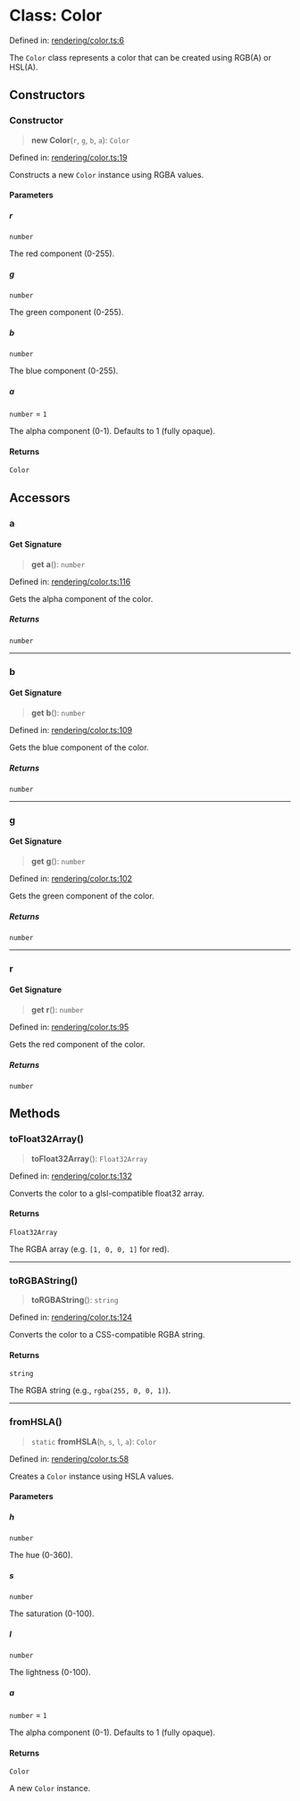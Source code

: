 # Class: Color

Defined in: [rendering/color.ts:6](https://github.com/Forge-Game-Engine/Forge/blob/7a38cd584d26e8fac97f61bf2359fb32ea34a7fc/src/rendering/color.ts#L6)

The `Color` class represents a color that can be created using RGB(A) or HSL(A).

## Constructors

### Constructor

> **new Color**(`r`, `g`, `b`, `a`): `Color`

Defined in: [rendering/color.ts:19](https://github.com/Forge-Game-Engine/Forge/blob/7a38cd584d26e8fac97f61bf2359fb32ea34a7fc/src/rendering/color.ts#L19)

Constructs a new `Color` instance using RGBA values.

#### Parameters

##### r

`number`

The red component (0-255).

##### g

`number`

The green component (0-255).

##### b

`number`

The blue component (0-255).

##### a

`number` = `1`

The alpha component (0-1). Defaults to 1 (fully opaque).

#### Returns

`Color`

## Accessors

### a

#### Get Signature

> **get** **a**(): `number`

Defined in: [rendering/color.ts:116](https://github.com/Forge-Game-Engine/Forge/blob/7a38cd584d26e8fac97f61bf2359fb32ea34a7fc/src/rendering/color.ts#L116)

Gets the alpha component of the color.

##### Returns

`number`

***

### b

#### Get Signature

> **get** **b**(): `number`

Defined in: [rendering/color.ts:109](https://github.com/Forge-Game-Engine/Forge/blob/7a38cd584d26e8fac97f61bf2359fb32ea34a7fc/src/rendering/color.ts#L109)

Gets the blue component of the color.

##### Returns

`number`

***

### g

#### Get Signature

> **get** **g**(): `number`

Defined in: [rendering/color.ts:102](https://github.com/Forge-Game-Engine/Forge/blob/7a38cd584d26e8fac97f61bf2359fb32ea34a7fc/src/rendering/color.ts#L102)

Gets the green component of the color.

##### Returns

`number`

***

### r

#### Get Signature

> **get** **r**(): `number`

Defined in: [rendering/color.ts:95](https://github.com/Forge-Game-Engine/Forge/blob/7a38cd584d26e8fac97f61bf2359fb32ea34a7fc/src/rendering/color.ts#L95)

Gets the red component of the color.

##### Returns

`number`

## Methods

### toFloat32Array()

> **toFloat32Array**(): `Float32Array`

Defined in: [rendering/color.ts:132](https://github.com/Forge-Game-Engine/Forge/blob/7a38cd584d26e8fac97f61bf2359fb32ea34a7fc/src/rendering/color.ts#L132)

Converts the color to a glsl-compatible float32 array.

#### Returns

`Float32Array`

The RGBA array (e.g. `[1, 0, 0, 1]` for red).

***

### toRGBAString()

> **toRGBAString**(): `string`

Defined in: [rendering/color.ts:124](https://github.com/Forge-Game-Engine/Forge/blob/7a38cd584d26e8fac97f61bf2359fb32ea34a7fc/src/rendering/color.ts#L124)

Converts the color to a CSS-compatible RGBA string.

#### Returns

`string`

The RGBA string (e.g., `rgba(255, 0, 0, 1)`).

***

### fromHSLA()

> `static` **fromHSLA**(`h`, `s`, `l`, `a`): `Color`

Defined in: [rendering/color.ts:58](https://github.com/Forge-Game-Engine/Forge/blob/7a38cd584d26e8fac97f61bf2359fb32ea34a7fc/src/rendering/color.ts#L58)

Creates a `Color` instance using HSLA values.

#### Parameters

##### h

`number`

The hue (0-360).

##### s

`number`

The saturation (0-100).

##### l

`number`

The lightness (0-100).

##### a

`number` = `1`

The alpha component (0-1). Defaults to 1 (fully opaque).

#### Returns

`Color`

A new `Color` instance.
